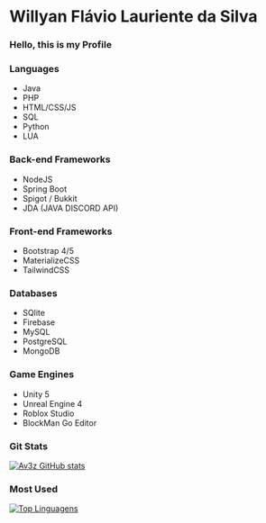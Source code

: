 <h1> Willyan Flávio Lauriente da Silva </h1>

<h3> Hello, this is my Profile </h3>

<h3> Languages </h3>

- Java
- PHP
- HTML/CSS/JS
- SQL
- Python
- LUA

<h3>Back-end Frameworks </h3>

- NodeJS
- Spring Boot
- Spigot / Bukkit
- JDA (JAVA DISCORD API)

<h3>Front-end Frameworks </h3>

- Bootstrap 4/5
- MaterializeCSS
- TailwindCSS

<h3>Databases </h3>

- SQlite
- Firebase
- MySQL
- PostgreSQL
- MongoDB

<h3>Game Engines </h3>

- Unity 5
- Unreal Engine 4
- Roblox Studio
- BlockMan Go Editor


<h3> Git Stats </h3>


[![Av3z GitHub stats](https://github-readme-stats.vercel.app/api?username=av3z&show_icons=true)](https://github.com/av3z/av3z)

<h3>Most Used </h3>

[![Top Linguagens](https://github-readme-stats.vercel.app/api/top-langs/?username=av3z&layout=compact)](https://github.com/av3z/av3z)

